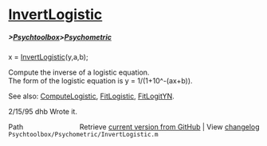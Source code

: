 # [InvertLogistic](InvertLogistic)
##### >[Psychtoolbox](Psychtoolbox)>[Psychometric](Psychometric)

x = [InvertLogistic](InvertLogistic)(y,a,b);  
  
Compute the inverse of a logistic equation.  
The form of the logistic equation is y = 1/(1+10^-(ax+b)).  
  
See also: [ComputeLogistic](ComputeLogistic), [FitLogistic](FitLogistic), [FitLogitYN](FitLogitYN).  
  
2/15/95     dhb     Wrote it.  




<div class="code_header" style="text-align:right;">
  <span style="float:left;">Path&nbsp;&nbsp;</span> <span class="counter">Retrieve <a href=
  "https://raw.github.com/Psychtoolbox-3/Psychtoolbox-3/beta/Psychtoolbox/Psychometric/InvertLogistic.m">current version from GitHub</a> | View <a href=
  "https://github.com/Psychtoolbox-3/Psychtoolbox-3/commits/beta/Psychtoolbox/Psychometric/InvertLogistic.m">changelog</a></span>
</div>
<div class="code">
  <code>Psychtoolbox/Psychometric/InvertLogistic.m</code>
</div>

